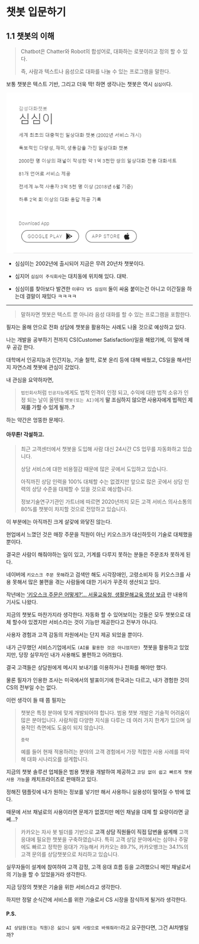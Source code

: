 # 챗봇 입문하기

## 1.1 챗봇의 이해

> Chatbot은 Chatter와 Robot의 합성어로, 대화하는 로봇이라고 정의 할 수 있다.
>
> 즉, 사람과 텍스트나 음성으로 대화를 나눌 수 있는 프로그램을 말한다.



보통 챗봇은 텍스트 기반, 그리고 더욱 딱! 하면 생각나는 챗봇은 역시 `심심이`다.



![](https://github.com/ktae23/Chat-Bot/blob/master/img/simsimi.png)

- 심심이는 2002년에 출시되어 지금은 무려 20년차 챗봇이다.

- 심지어 `심심이 주식회사`는 대치동에 위치해 있다. 대박.



[](https://www.youtube.com/watch?v=TETGGUPEVl0)

- 심심이를 찾아보다 발견한 `이루다 VS 심심이` 둘이 싸움 붙이는건 아니고 이간질을 하는데 결말이 재밌다 ㅋㅋㅋㅋ



---



>  말하자면 챗봇은 텍스트 뿐 아니라 음성 대화를 할 수 있는 프로그램을 포함한다.

필자는 올해 안으로 전화 상담에 챗봇을 활용하는 사례도 나올 것으로 예상하고 있다.



나는 개발을 공부하기 전까지 CS(Customer Satisfaction)일을 해왔기에, 이 말에 매우 공감 한다.

대학에서 인공지능과 인간지능, 기술 철학, 로봇 윤리 등에 대해 배웠고, CS일을 해서인지 자연스레 챗봇에 관심이 갔었다.



내 관심을 요약하자면,

> `법인회사`처럼 `인공지능`에게도 법적 인격이 인정 되고, 수익에 대한 법적 소유가 인정 되는 날이 올텐데 `챗봇(또는 AI)`에게 **말 조심하지 않으면 사용자에게 법적인 제재를 가할 수 있게 될까..?**

하는 약간은 엉뚱한 문제다.



#### 아무튼! 각설하고.



> 최근 고객센터에서 챗봇을 도입해 사람 대신 24시간 CS 업무를 자동화하고 있습니다.
>
> 상담 서비스에 대한 비용절감 때문에 많은 곳에서 도입하고 있습니다.
>
> 아직까진 상담 인력을 100% 대체할 수는 없겠지만 앞으로 많은 곳에서 상담 인력의 상당 수준을 대체할 수 있을 것으로 예상합니다.
>
> 정보기술연구기관인 가트너에 따르면 2020년까지 모든 고객 서비스 의사소통의 80%를 챗봇이 차지할 것으로 전망하고 있습니다.



이 부분에는 아직까진 크게 살갗에 와닿진 않는다. 

현업에서 느꼈던 것은 매장 주문을 직원이 아닌 키오스크가 대신하듯이 기술로 대체했을 뿐이다.

결국은 사람이 해줘야하는 일이 있고, 기계를 다루지 못하는 분들은 주문조차 못하게 된다.

네이버에 `키오스크 주문 못해`라고 검색만 해도 시각장애인, 고령소비자 등 키오스크를 사용 못해서 많은 불편을 겪는 사람들에 대한 기사가 꾸준히 생산되고 있다.

작년에는 [‘키오스크 주문은 어떻게?’… 서울교육청, 생활문해교육 영상 보급](http://www.segye.com/newsView/20200805509417?OutUrl=naver) 란 내용의 기사도 나왔다.



지금의 챗봇도 마찬가지라 생각한다. 자동화 할 수 있어보이는 것들은 모두 챗봇으로 대체 할수야 있겠지만 서비스라는 것이 기능만 제공한다고 전부가 아니다.

사용자 경험과 고객 감동의 차원에서는 단지 제공 되었을 뿐이다.



내가 근무했던 서비스기업에서도 `(AI를 활용한 것은 아니었지만) `챗봇을 활용하고 있었지만, 당장 실무자인 내가 사용해도 불편하고 어려웠다.

결국 고객들은 상담원에게 메시지 보내기를 이용하거나 전화를 해야만 했다.



물론 필자가 인용한 조사는 미국에서의 발표이기에 한국과는 다르고, 내가 경험한 것이 CS의 전부일 수는 없다.

이런 생각이 들 때 쯤 필자는



>챗봇은 특정 분야에 맞게 개발되어야 합니다. 범용 챗봇 개발은 기술적 어려움이 많은 분야입니다. 사람처럼 다양한 지식을 다루는 데 여러 가지 한계가 있으며 실용적인 측면에도 도움이 되지 않습니다.
>
>`중략`
>
>예를 들어 현재 적용하려는 분야의 고객 경험에서 가장 적합한 사용 사례를 파악해 대화 시나리오를 설계합니다.



지금의 챗봇 솔루션 업체들은 범용 챗봇을 개발하여 제공하고 `코딩 없이 쉽고 빠르게 챗봇 사용 가능`을 캐치프라이즈로 판매하고 있다.

정해진 탬플릿에 내가 원하는 정보를 넣기만 해서 사용하니 실용성이 떨어질 수 밖에 없다.

때문에 서브 채널로의 사용이라면 문제가 없겠지만 메인 채널을 대체 할 요량이라면 글쎄...?



>카카오는 자사 봇 빌더를 기반으로 **고객 상담 직원들이 직접 답변을 설계해** 고객 응대에 필요한 챗봇을 구축하였습니다. 특히 고객 상담 분야에서는 심야나 주말에도 빠르고 정학한 응대가 가능해서 카카오는 89.7%, 카카오뱅크는 34.1%의 고객 문의를 상담챗봇으로 처리하고 있습니다.



실무자들이 설계에 참여하여 고객 감정, 고객 응대 흐름 등을 고려했으니 메인 채널로서의 기능을 할 수 있었을거라 생각한다.



지금 당장의 챗봇은 기술을 위한 서비스라고 생각한다.

하지만 정말 순식간에 서비스를 위한 기술로서 CS 시장을 잠식하게 될거라 생각한다.



#### P.S.

`AI 상담원(또는 직원)은 싫으니 실제 사람으로 바꿔줘라!`라고 요구한다면, 그건 AI차별일까?